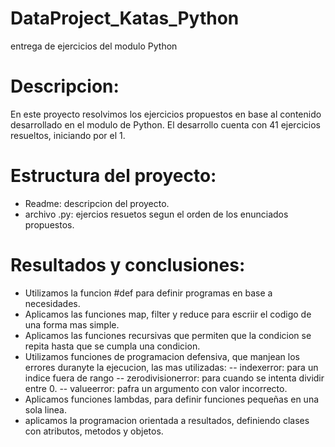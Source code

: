 # DataProject_Katas_Python
 entrega de ejercicios del modulo Python

 # Descripcion: 
 En este proyecto resolvimos los ejercicios propuestos en base al contenido desarrollado en el modulo de Python. 
 El desarrollo cuenta con 41 ejercicios resueltos, iniciando por el 1. 

# Estructura del proyecto:
- Readme: descripcion del proyecto.
- archivo .py: ejercios resuetos segun el orden de los enunciados propuestos. 

# Resultados y conclusiones:
- Utilizamos la funcion #def para definir programas en base a necesidades.
- Aplicamos las funciones map, filter y reduce para escriir el codigo de una forma mas simple. 
- Aplicamos las funciones recursivas que permiten que la condicion se repita hasta que se cumpla una condicion. 
- Utilizamos funciones de programacion defensiva, que manjean los errores duranyte la ejecucion, las mas utilizadas: 
    -- indexerror: para un indice fuera de rango
    -- zerodivisionerror: para cuando se intenta dividir entre 0.
    -- valueerror: pafra un argumento con valor incorrecto. 
- Aplicamos funciones lambdas, para definir funciones pequeñas en una sola linea. 
- aplicamos la programacion orientada a resultados, definiendo clases con atributos, metodos y objetos.